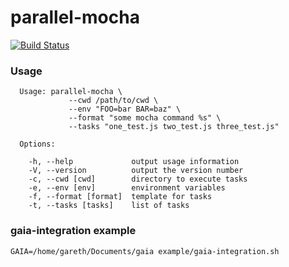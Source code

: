 # parallel-mocha


[![Build Status](https://travis-ci.org/gaye/parallel-mocha.png?branch=master)](https://travis-ci.org/gaye/parallel-mocha)

### Usage

```
  Usage: parallel-mocha \
             --cwd /path/to/cwd \
             --env "FOO=bar BAR=baz" \
             --format "some mocha command %s" \
             --tasks "one_test.js two_test.js three_test.js"

  Options:

    -h, --help             output usage information
    -V, --version          output the version number
    -c, --cwd [cwd]        directory to execute tasks
    -e, --env [env]        environment variables
    -f, --format [format]  template for tasks
    -t, --tasks [tasks]    list of tasks

```

### gaia-integration example

`GAIA=/home/gareth/Documents/gaia example/gaia-integration.sh`
